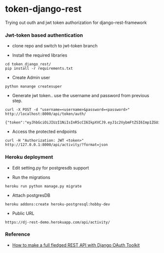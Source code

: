 # token-django-rest
Trying out outh and jwt token authorization for django-rest-framework

### Jwt-token based authentication

* clone repo and switch to jwt-token branch

* Install the required libraries
```
cd token_django_rest/
pip install -r requirements.txt
```

* Create Admin user
```
python manange createsuper
```

* Generate jwt token.. use the username and password from previous step.
```
curl -X POST -d "username=<username>&password=<password>" http://localhost:8000/api/token/auth/

{"token":"eyJhbGciOiJIUzI1NiIsInR5cCI6IkpXVCJ9.eyJ1c2VybmFtZSI6Imp1ZGUiLCJ1c2VyX2lkIjoxLCJlbWFpbCI6Imp1ZGVAZ21haWwuY29tIiwiZXhwIjoxNDkzODI3NzAx"}
```

* Access the protected endpoints
```
curl -H "Authorization: JWT <token>" http://127.0.0.1:8000/api/activity/?format=json
```

### Heroku deployment

* Edit setting.py for postgresdb support

* Run the migrations
```
heroku run python manage.py migrate
```

* Attach postgresDB
```
heroku addons:create heroku-postgresql:hobby-dev
```

* Public URL
```
https://dj-rest-demo.herokuapp.com/api/activity/
```

### Reference
* [How to make a full fledged REST API with Django OAuth Toolkit](https://www.youtube.com/watch?v=M6Ud3qC2tTk)
